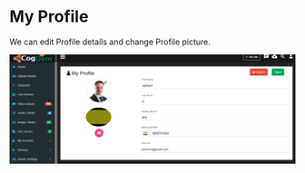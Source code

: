# My Profile

We can edit Profile details and change Profile picture.

![](../.gitbook/assets/image%20%28155%29.png)

